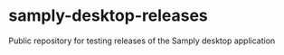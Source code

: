 # samply-desktop-releases
Public repository for testing releases of the Samply desktop application 

